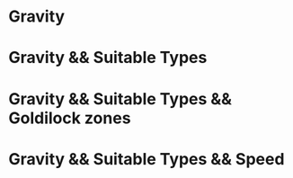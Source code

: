 # Gravity

# Gravity && Suitable Types

# Gravity && Suitable Types && Goldilock zones

# Gravity && Suitable Types && Speed
